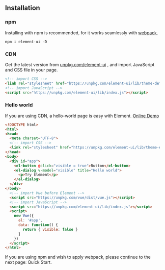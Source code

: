 ## Installation

### npm
Installing with npm is recommended, for it works seamlessly with [webpack](https://webpack.js.org/).

```shell
npm i element-ui -D
```

### CDN
Get the latest version from [unpkg.com/element-ui](https://unpkg.com/element-ui/) , and import JavaScript and CSS file in your page.

```html
<!-- import CSS -->
<link rel="stylesheet" href="https://unpkg.com/element-ui/lib/theme-default/index.css">
<!-- import JavaScript -->
<script src="https://unpkg.com/element-ui/lib/index.js"></script>
```

### Hello world
If you are using CDN, a hello-world page is easy with Element. [Online Demo](http://codepen.io/QingWei-Li/pen/vXwJrY)

```html
<!DOCTYPE html>
<html>
<head>
  <meta charset="UTF-8">
  <!-- import CSS -->
  <link rel="stylesheet" href="https://unpkg.com/element-ui/lib/theme-default/index.css">
</head>
<body>
  <div id="app">
    <el-button @click="visible = true">Button</el-button>
    <el-dialog v-model="visible" title="Hello world">
      <p>Try Element</p>
    </el-dialog>
  </div>
</body>
  <!-- import Vue before Element -->
  <script src="https://unpkg.com/vue/dist/vue.js"></script>
  <!-- import JavaScript -->
  <script src="https://unpkg.com/element-ui/lib/index.js"></script>
  <script>
    new Vue({
      el: '#app',
      data: function() {
        return { visible: false }
      }
    })
  </script>
</html>
```
If you are using npm and wish to apply webpack, please continue to the next page: Quick Start.